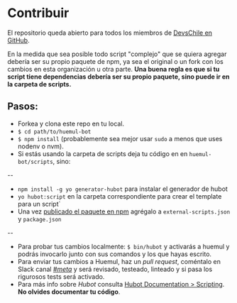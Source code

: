 # Contribuir

El repositorio queda abierto para todos los miembros de [DevsChile en GitHub](https://github.com/devschile).

En la medida que sea posible todo script "complejo" que se quiera agregar debería ser su propio paquete de npm, ya sea el original o un fork con los cambios en esta organización u otra parte. **Una buena regla es que si tu script tiene dependencias debería ser su propio paquete, sino puede ir en la carpeta de scripts.**

## Pasos:

- Forkea y clona este repo en tu local.
- `$ cd path/to/huemul-bot`
- `$ npm install` (probablemente sea mejor usar `sudo` a menos que uses nodenv o nvm).
- Si estás usando la carpeta de scripts deja tu código en en `huemul-bot/scripts`, sino:

--

- `npm install -g yo generator-hubot` para instalar el generador de hubot
- `yo hubot:script` en la carpeta correspondiente para crear el template para un script`
- Una vez [publicado el paquete en npm](https://gist.github.com/coolaj86/1318304) agrégalo a `external-scripts.json` y `package.json`

--

- Para probar tus cambios localmente: `$ bin/hubot` y activarás a huemul y podrás invocarlo junto con sus comandos y los que hayas escrito.
- Para enviar tus cambios a Huemul, haz un _pull request_, coméntalo en Slack canal [*#meta*](http://devschile.slack.com/messages/meta) y será revisado, testeado, linteado y si pasa los rigurosos tests será activado.
-  Para más info sobre *Hubot* consulta [Hubot Documentation > Scripting](https://hubot.github.com/docs/scripting/). **No olvides documentar tu código**.

